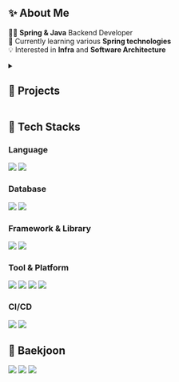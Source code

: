 <div align="left">
  <h2>✨ About Me</h2>
  <ul style="list-style: none; padding: 0;">
    <li>👨‍💻 <strong>Spring & Java</strong> Backend Developer </li>
    <li>🌱 Currently learning various <strong>Spring technologies</strong></li>
    <li>💡 Interested in <strong>Infra</strong> and <strong>Software Architecture</strong></li>
  </ul>
</div>

<div align="left">
<details>
<summary><h2>🚀 Projects</h2></summary>

| Project Name | Description | Period |
|-------------|-------------|---------|
| Master-plan-b |  Certification info platform for exams, schedules, and reviews | 2025.01 ~ Present |
| 추천중독 | Personalized gift recommendation service | 2024.11 ~ 2024.12 |
| 맛동산 | AI-generated personalized fairy tale service for children | 2024.09 ~ 2024.12 |
| 충저니 | AI Travel Recommendation Service for Chungcheong-do (KakaoTech Bootcamp Hackathon) | 2024.09 |
| TodayFin | Integrated SNS Service for News and Financial Information | 2024.07 ~ 2024.09 |

</details>
</div>

<div align="left">
	<h2>🔧 Tech Stacks</h2>
	<div align="left">
	<h3>Language</h3>
	<img src="https://img.shields.io/badge/Java-ED8B00?style=for-the-badge&logo=openjdk&logoColor=white"/>
	<img src="https://img.shields.io/badge/Python-14354C?style=for-the-badge&logo=python&logoColor=white"/>
	</div>
</div>


<div align="left">
	<h3>Database</h3>
	<img src="https://img.shields.io/badge/MySQL-00000F?style=for-the-badge&logo=mysql&logoColor=white"/>
	<img src="https://img.shields.io/badge/redis-%23DD0031.svg?&style=for-the-badge&logo=redis&logoColor=white"/>
</div>

<div align="left">
	<h3>Framework & Library</h3>
	<img src="https://img.shields.io/badge/Spring-6DB33F?style=for-the-badge&logo=spring&logoColor=white"/>
	<img src="https://img.shields.io/badge/Hibernate-59666C?style=for-the-badge&logo=Hibernate&logoColor=white"/>
</div>

<div align="left">
	<h3>Tool & Platform</h3>
	<img src="https://img.shields.io/badge/-Git-F05032?style=for-the-badge&logo=git&logoColor=white"/>
	<img src="https://img.shields.io/badge/docker-%230db7ed.svg?style=for-the-badge&logo=docker&logoColor=white"/>
	<img src="https://img.shields.io/badge/Amazon_AWS-FF9900?style=for-the-badge&logo=amazonaws&logoColor=white"/>
	<img src="https://img.shields.io/badge/Jira-0052CC?style=for-the-badge&logo=Jira&logoColor=white"/>
</div>

<div align="left">
	<h3>CI/CD</h3>
	<img src="https://img.shields.io/badge/Jenkins-D24939?style=for-the-badge&logo=Jenkins&logoColor=white"/>
	<img src="https://img.shields.io/badge/GitHub%20Actions-222222?style=for-the-badge&logo=githubactions&logoColor=white"/>
</div>

<div align="left">
	<h2>🏃 Baekjoon</h2>
	<img src="http://mazassumnida.wtf/api/v2/generate_badge?boj=gytjs2998" style="display: inline-block;"/>
		<img src="https://github-readme-stats.vercel.app/api/top-langs/?username=Nano2998&langs_count=5&layout=compact&theme=dark" style="display: inline-block;" />
	<img src="https://github-readme-stats.vercel.app/api?username=Nano2998&count_private=true"/>


</div>
